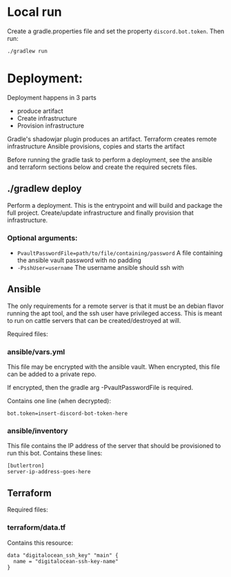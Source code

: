 # Local run

Create a gradle.properties file and set the property `discord.bot.token`.  Then run:

    ./gradlew run
    
    
# Deployment:

Deployment happens in 3 parts

* produce artifact
* Create infrastructure
* Provision infrastructure

Gradle's shadowjar plugin produces an artifact.
Terraform creates remote infrastructure
Ansible provisions, copies and starts the artifact

Before running the gradle task to perform a deployment, see the ansible and terraform sections below and create the 
required secrets files.
    
## ./gradlew deploy
Perform a deployment.  This is the entrypoint and will build and package the full project.  Create/update infrastructure
and finally provision that infrastructure.

### Optional arguments:
* `PvaultPasswordFile=path/to/file/containing/password`
A file containing the ansible vault password with no padding
* `-PsshUser=username`
The username ansible should ssh with

## Ansible
The only requirements for a remote server is that it must be an debian flavor running the apt tool, and the ssh user 
have privileged access.  This is meant to run on cattle servers that can be created/destroyed at will.

Required files:

### ansible/vars.yml
This file may be encrypted with the ansible vault. When encrypted, this file can be added to a private repo.

If encrypted, then the gradle arg -PvaultPasswordFile is required.

Contains one line (when decrypted):

    bot.token=insert-discord-bot-token-here
    
    
### ansible/inventory
This file contains the IP address of the server that should be provisioned to run this bot. 
Contains these lines:
   
    [butlertron]
    server-ip-address-goes-here
    
## Terraform

Required files:

### terraform/data.tf

Contains this resource:

    data "digitalocean_ssh_key" "main" {
      name = "digitalocean-ssh-key-name"
    }
    